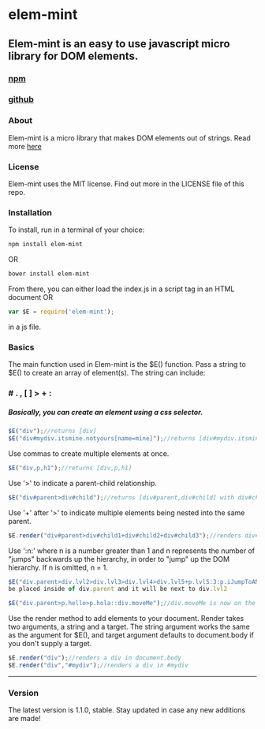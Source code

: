 # elem-mint
## Elem-mint is an easy to use javascript micro library for DOM elements. 

### [npm](https://www.npmjs.com/package/elem-mint)

### [github](https://github.com/spritefullake/elem-mint)

### About
Elem-mint is a micro library that makes DOM elements out of strings. Read more [here](http://spritefullake.github.io/elem-mint/)

### License
Elem-mint uses the MIT license. Find out more in the LICENSE file of this repo.

### Installation
To install, run in a terminal of your choice:
````sh
npm install elem-mint
````
OR
````sh
bower install elem-mint
````

From there, you can either load the index.js in a script tag in an HTML document OR

````javascript
var $E = require('elem-mint');
````
in a js file.

### Basics
The main function used in Elem-mint is the $E() function.
Pass a string to $E() to create an array of element(s).
The string can include: 
### **#  .  ,  [  ] > + :**

##### Basically, you can create an element using a css selector.
````javascript
$E("div");//returns [div]
$E("div#mydiv.itsmine.notyours[name=mine]");//returns [div#mydiv.itsmine.notyours] with a name attribute equal to "mine"
````

Use commas to create multiple elements at once.
````javascript
$E("div,p,h1");//returns [div,p,h1]
````
Use '>' to indicate a parent-child relationship.
````javascript
$E("div#parent>div#child");//returns [div#parent,div#child] with div#child being inside of div#parent
````

Use '+' after '>' to indicate multiple elements being nested into the same parent.
````javascript
$E.render("div#parent>div#child1+div#child2+div#child3");//renders div#parent with the three child divs inside
````
Use ':n:' where n is a number greater than 1 and n represents the number of "jumps" backwards up the hierarchy, in order to "jump" up the DOM hierarchy.
If n is omitted, n = 1.
````javascript
$E("div.parent>div.lvl2>div.lvl3>div.lvl4>div.lvl5+p.lvl5:3:p.iJumpToANewLvl");//p.iJumpToANewLvl will 
be placed inside of div.parent and it will be next to div.lvl2

$E("div.parent>p.hello>p.hola::div.moveMe");//div.moveMe is now on the same level as div.hello.
````

Use the render method to add elements to your document.
Render takes two arguments, a string and a target. The string argument works the same as the argument for $E(), and target argument defaults to document.body if you don't supply a target.
````javascript
$E.render("div");//renders a div in document.body
$E.render("div","#mydiv");//renders a div in #mydiv
````
***
### Version
The latest version is 1.1.0, stable. Stay updated in case any new additions are made!
